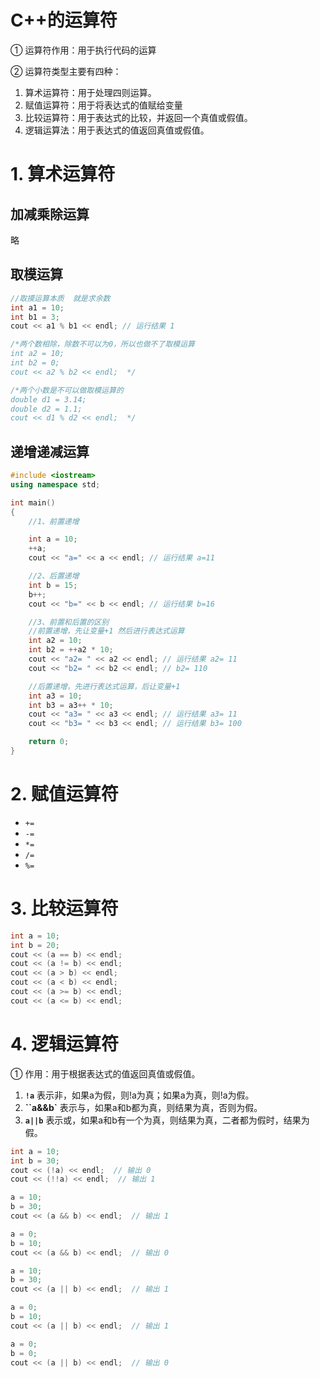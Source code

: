 # C++的运算符

① 运算符作用：用于执行代码的运算

② 运算符类型主要有四种：

1. 算术运算符：用于处理四则运算。
2. 赋值运算符：用于将表达式的值赋给变量
3. 比较运算符：用于表达式的比较，并返回一个真值或假值。
4. 逻辑运算法：用于表达式的值返回真值或假值。

# 1. 算术运算符

## 加减乘除运算

略

## 取模运算

```c++
//取摸运算本质  就是求余数
int a1 = 10;
int b1 = 3;
cout << a1 % b1 << endl; // 运行结果 1

/*两个数相除，除数不可以为0，所以也做不了取模运算
int a2 = 10;
int b2 = 0;
cout << a2 % b2 << endl;  */

/*两个小数是不可以做取模运算的
double d1 = 3.14;
double d2 = 1.1;
cout << d1 % d2 << endl;  */
```

## 递增递减运算

```c++
#include <iostream>
using namespace std;

int main()
{
    //1、前置递增

    int a = 10;
    ++a;
    cout << "a=" << a << endl; // 运行结果 a=11

    //2、后置递增
    int b = 15;
    b++;
    cout << "b=" << b << endl; // 运行结果 b=16

    //3、前置和后置的区别
    //前置递增，先让变量+1 然后进行表达式运算
    int a2 = 10;
    int b2 = ++a2 * 10;
    cout << "a2= " << a2 << endl; // 运行结果 a2= 11
    cout << "b2= " << b2 << endl; // b2= 110

    //后置递增，先进行表达式运算，后让变量+1
    int a3 = 10;
    int b3 = a3++ * 10;
    cout << "a3= " << a3 << endl; // 运行结果 a3= 11
    cout << "b3= " << b3 << endl; // 运行结果 b3= 100

    return 0;
}
```

# 2. 赋值运算符

- `+=` 
- `-=` 
- `*=`
- `/=`
- `%=` 

# 3. 比较运算符

```c++
int a = 10;
int b = 20;
cout << (a == b) << endl;
cout << (a != b) << endl;
cout << (a > b) << endl;
cout << (a < b) << endl;
cout << (a >= b) << endl;
cout << (a <= b) << endl;
```

# 4. 逻辑运算符

① 作用：用于根据表达式的值返回真值或假值。

1. **`!a`** 表示非，如果a为假，则!a为真；如果a为真，则!a为假。
2. **``a&&b`** 表示与，如果a和b都为真，则结果为真，否则为假。
3. **`a||b`** 表示或，如果a和b有一个为真，则结果为真，二者都为假时，结果为假。

```c++
int a = 10;
int b = 30;
cout << (!a) << endl;  // 输出 0
cout << (!!a) << endl;  // 输出 1

a = 10;
b = 30;
cout << (a && b) << endl;  // 输出 1

a = 0;
b = 10;
cout << (a && b) << endl;  // 输出 0

a = 10;
b = 30;
cout << (a || b) << endl;  // 输出 1

a = 0;
b = 10;
cout << (a || b) << endl;  // 输出 1

a = 0;
b = 0;
cout << (a || b) << endl;  // 输出 0
```
